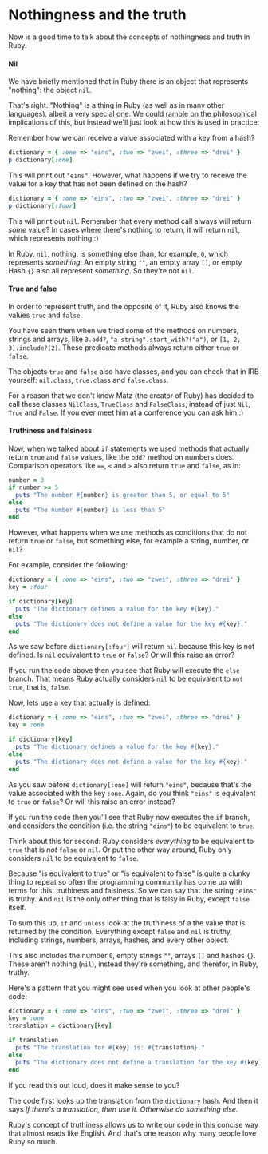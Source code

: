 # Nothingness and the truth

Now is a good time to talk about the concepts of nothingness and truth in Ruby.

#### Nil

We have briefly mentioned that in Ruby there is an object that represents
"nothing": the object `nil`.

That's right. "Nothing" is a thing in Ruby (as well as in many other
languages), albeit a very special one. We could ramble on the philosophical
implications of this, but instead we'll just look at how this is used in
practice:

Remember how we can receive a value associated with a key from a hash?

```ruby
dictionary = { :one => "eins", :two => "zwei", :three => "drei" }
p dictionary[:one]
```

This will print out `"eins"`. However, what happens if we try to receive
the value for a key that has not been defined on the hash?

```ruby
dictionary = { :one => "eins", :two => "zwei", :three => "drei" }
p dictionary[:four]
```

This will print out `nil`. Remember that every method call always will return
*some* value? In cases where there's nothing to return, it will return `nil`,
which represents nothing :)

In Ruby, `nil`, nothing, is something else than, for example, `0`, which
represents *something*. An empty string `""`, an empty array `[]`, or empty
Hash `{}` also all represent *something*. So they're not `nil`.


#### True and false

In order to represent truth, and the opposite of it, Ruby also knows the values
`true` and `false`.

You have seen them when we tried some of the methods on numbers, strings and
arrays, like `3.odd?`, `"a string".start_with?("a")`, or `[1, 2, 3].include?(2)`.
These predicate methods always return either `true` or `false`.

The objects `true` and `false` also have classes, and you can check that in
IRB yourself: `nil.class`, `true.class` and `false.class`.

For a reason that we don't know Matz (the creator of Ruby) has decided to call
these classes `NilClass`, `TrueClass` and `FalseClass`, instead of just `Nil`,
`True` and `False`. If you ever meet him at a conference you can ask him :)


#### Truthiness and falsiness

Now, when we talked about `if` statements we used methods that actually return
`true` and `false` values, like the `odd?` method on numbers does. Comparison
operators like `==`, `<` and `>` also return `true` and `false`, as in:

```ruby
number = 3
if number >= 5
  puts "The number #{number} is greater than 5, or equal to 5"
else
  puts "The number #{number} is less than 5"
end
```

However, what happens when we use methods as conditions that do not return
`true` or `false`, but something else, for example a string, number, or `nil`?

For example, consider the following:

```ruby
dictionary = { :one => "eins", :two => "zwei", :three => "drei" }
key = :four

if dictionary[key]
  puts "The dictionary defines a value for the key #{key}."
else
  puts "The dictionary does not define a value for the key #{key}."
end
```

As we saw before `dictionary[:four]` will return `nil` because this key is
not defined. Is `nil` equivalent to `true` or `false`? Or will this raise
an error?

If you run the code above then you see that Ruby will execute the `else`
branch. That means Ruby actually considers `nil` to be equivalent to `not
true`, that is, `false`.

Now, lets use a key that actually is defined:

```ruby
dictionary = { :one => "eins", :two => "zwei", :three => "drei" }
key = :one

if dictionary[key]
  puts "The dictionary defines a value for the key #{key}."
else
  puts "The dictionary does not define a value for the key #{key}."
end
```

As you saw before `dictionary[:one]` will return `"eins"`, because that's the
value associated with the key `:one`. Again, do you think `"eins"` is
equivalent to `true` or `false`? Or will this raise an error instead?

If you run the code then you'll see that Ruby now executes the `if` branch, and
considers the condition (i.e. the string `"eins"`) to be equivalent to `true`.

Think about this for second: Ruby considers *everything* to be equivalent to
`true` that is *not* `false` or `nil`. Or put the other way around, Ruby only
considers `nil` to be equivalent to `false`.

Because "is equivalent to true" or "is equivalent to false" is quite a clunky
thing to repeat so often the programming community has come up with terms for
this: truthiness and falsiness. So we can say that the string `"eins"` is
truthy. And `nil` is the only other thing that is falsy in Ruby, except
`false` itself.

To sum this up, `if` and `unless` look at the truthiness of a the value
that is returned by the condition. Everything except `false` and `nil` is
truthy, including strings, numbers, arrays, hashes, and every other object.

This also includes the number `0`, empty strings `""`, arrays `[]` and hashes
`{}`. These aren't nothing (`nil`), instead they're something, and therefor,
in Ruby, truthy.

Here's a pattern that you  might see used when you look at other people's code:

```ruby
dictionary = { :one => "eins", :two => "zwei", :three => "drei" }
key = :one
translation = dictionary[key]

if translation
  puts "The translation for #{key} is: #{translation}."
else
  puts "The dictionary does not define a translation for the key #{key}."
end
```

If you read this out loud, does it make sense to you?

The code first looks up the translation from the `dictionary` hash. And then it
says *If there's a translation, then use it. Otherwise do something else.*

Ruby's concept of truthiness allows us to write our code in this concise way
that almost reads like English. And that's one reason why many people love Ruby
so much.


